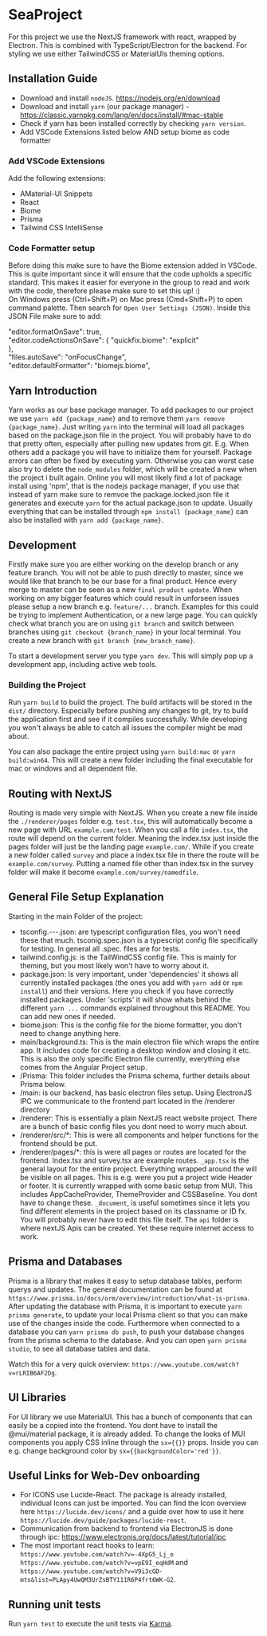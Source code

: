 # SeaProject
For this project we use the NextJS framework with react, wrapped by Electron. This is combined with TypeScript/Electron for the backend. For styling we use either TailwindCSS or MaterialUIs theming options. 

## Installation Guide
- Download and install `nodeJS`. https://nodejs.org/en/download  <br />
- Download and install `yarn` (our package manager) - https://classic.yarnpkg.com/lang/en/docs/install/#mac-stable  <br />
- Check if yarn has been installed correctly by checking `yarn version`.
- Add VSCode Extensions listed below AND setup biome as code formatter

### Add VSCode Extensions
Add the following extensions:
  * AMaterial-UI Snippets
  * React
  * Biome
  * Prisma
  * Tailwind CSS IntelliSense

### Code Formatter setup
Before doing this make sure to have the Biome extension added in VSCode. This is quite important since it will ensure that the code upholds a specific standard. 
This makes it easier for everyone in the group to read and work with the code, therefore please make sure to set this up! :) <br />
On Windows press (Ctrl+Shift+P) on Mac press (Cmd+Shift+P) to open command palette. Then search for `Open User Settings (JSON)`. Inside this JSON File make sure to add:

 "editor.formatOnSave": true, <br />
  "editor.codeActionsOnSave": {
    "quickfix.biome": "explicit"  
  },<br />
  "files.autoSave": "onFocusChange", <br />
  "editor.defaultFormatter": "biomejs.biome", <br />


## Yarn Introduction
Yarn works as our base package manager. To add packages to our project we use `yarn add {package_name}` and to remove them `yarn remove {package_name}`. Just writing `yarn` into the terminal will load all packages based on the package.json file in the project. You will probably have to do that pretty often, especially after pulling new updates from git. E.g. When others add a package you will have to initialize them for yourself. Package errors can often be fixed by executing yarn. Otherwise you can worst case also try to delete the `node_modules` folder, which will be created a new when the project i built again. Online you will most likely find a lot of package install using 'npm', that is the nodejs package manager, if you use that instead of yarn make sure to remvoe the package.locked.json file it generates and execute `yarn` for the actual package.json to update. Usually everything that can be installed through `npm install {package_name}` can also be installed with `yarn add {package_name}`.

## Development 
Firstly make sure you are either working on the develop branch or any feature branch. You will not be able to push directly to master, since we would like that branch to be our base for a final product. Hence every merge to master can be seen as a new `final product update`. When working on any bigger features which could result in unforseen issues please setup a new branch e.g. `feature/...` branch. Examples for this could be trying to implement Authentication, or a new large page. 
You can quickly check what branch you are on using `git branch` and switch between branches using `git checkout {branch_name}` in your local terminal. 
You create a new branch with `git branch {new_branch_name}`.

To start a development server you type `yarn dev`. This will simply pop up a development app, including active web tools. 

### Building the Project 
Run `yarn build` to build the project. The build artifacts will be stored in the `dist/` directory. Especially before pushing any changes to git, try to build the application first and see if it compiles successfully. While developing you won't always be able to catch all issues the compiler might be mad about.

You can also package the entire project using `yarn build:mac` or `yarn build:win64`. This will create a new folder including the final executable for mac or windows and all dependent file. 

## Routing with NextJS
Routing is made very simple with NextJS. When you create a new file inside the `./renderer/pages` folder e.g. `test.tsx`, this will automatically become a new page with URL `example.com/test`. When you call a file `index.tsx`, the route will depend on the current folder. Meaning the index.tsx just inside the pages folder will just be the landing page `example.com/`. While if you create a new folder called `survey` and place a index.tsx file in there the route will be `example.com/survey`. Putting a named file other than index.tsx in the survey folder will make it become `example.com/survey/namedfile`.

## General File Setup Explanation
Starting in the main Folder of the project:
* tsconfig.---.json: are typescript configuration files, you won't need these that much. tsconig.spec.json is a typescript config file specifically for testing. In general all .spec. files are for tests.
* tailwind.config.js: is the TailWindCSS config file. This is mainly for theming, but you most likely won't have to worry about it.
* package.json: Is very important, under 'dependencies' it shows all currently installed packages (the ones you add with `yarn add` or `npm install`) and their versions. Here you check if you have correctly installed packages. Under 'scripts' it will show whats behind the different `yarn ...` commands explained throughout this README. You can add new ones if needed.
* biome.json: This is the config file for the biome formatter, you don't need to change anything here.
* main/background.ts: This is the main electron file which wraps the entire app. It includes code for creating a desktop window and closing it etc. This is also the only specific Electron file currently, everything else comes from the Angular Project setup. 
* /Prisma: This folder includes the Prisma schema, further details about Prisma below.
* /main: is our backend, has basic electron files setup. Using ElectronJS IPC we communicate to the frontend part located in the /renderer directory
* /renderer: This is essentially a plain NextJS react website project. There are a bunch of basic config files you dont need to worry much about.
* /renderer/src/*: This is were all components and helper functions for the frontend should be put.
* /renderer/pages/*: this is were all pages or routes are located for the frontend. Index.tsx and survey.tsx are example routes. `_app.tsx` is the general layout for the entire project. Everything wrapped around the <Component /> will be visible on all pages. This is e.g. were you put a project wide Header or footer. It is currently wrapped with some basic setup from MUI. This includes AppCacheProvider, ThemeProvider and CSSBaseline. You dont have to change these. `_document`, is useful sometimes since it lets you find different elements in the project based on its classname or ID fx. You will probably never have to edit this file itself. The `api` folder is where nextJS Apis can be created. Yet these require internet access to work. 


## Prisma and Databases
Prisma is a library that makes it easy to setup database tables, perform querys and updates. The general documentation can be found at `https://www.prisma.io/docs/orm/overview/introduction/what-is-prisma`. After updating the database with Prisma, it is important to execute `yarn prisma generate`, to update your local Prisma client so that you can make use of the changes inside the code. Furthermore when connected to a database you can `yarn prisma db push`, to push your database changes from the prisma schema to the database. And you can open `yarn prisma studio`, to see all database tables and data. 

Watch this for a very quick overview: `https://www.youtube.com/watch?v=rLRIB6AF2Dg`.

## UI Libraries
For UI library we use MaterialUI. This has a bunch of components that can easily be a copied into the frontend. You dont have to install the @mui/material package, it is already added. To change the looks of MUI components you apply CSS inline through the `sx={{}}` props. Inside you can e.g. change background color by `sx={{backgroundColor='red'}}`. 

## Useful Links for Web-Dev onboarding
* For ICONS use Lucide-React. The package is already installed, individual Icons can just be imported. You can find the Icon overview here `https://lucide.dev/icons/` and a guide over how to use it here `https://lucide.dev/guide/packages/lucide-react`. 
* Communication from backend to frontend via ElectronJS is done through ipc: https://www.electronjs.org/docs/latest/tutorial/ipc
* The most important react hooks to learn: `https://www.youtube.com/watch?v=-4XpG5_Lj_o` `https://www.youtube.com/watch?v=vpE9I_eqHdM` and `https://www.youtube.com/watch?v=V9i3cGD-mts&list=PLApy4UwQM3UrZsBTY111R6P4frt6WK-G2`.

## Running unit tests
Run `yarn test` to execute the unit tests via [Karma](https://karma-runner.github.io).

